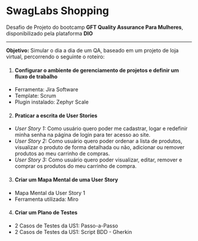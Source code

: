 # SwagLabs Shopping

Desafio de Projeto do bootcamp **GFT Quality Assurance Para Mulheres**, disponibilizado pela plataforma **DIO**

---

**Objetivo:** Simular o dia a dia de um QA, baseado em um projeto de loja virtual, percorrendo o seguinte o roteiro:

1. #### Configurar o ambiente de gerenciamento de projetos e definir um fluxo de trabalho
- Ferramenta: Jira Software
- Template: Scrum
- Plugin instalado: Zephyr Scale

2. #### Praticar a escrita de User Stories
- *User Story 1:* Como usuário quero poder me cadastrar, logar e redefinir minha senha na página de login para ter acesso ao site.
- *User Story 2:* Como usuário quero poder ordenar a lista de produtos, visualizar o produto de forma detalhada ou não, adicionar ou remover produtos ao meu carrinho de compras.
- *User Story 3:* Como usuário quero poder visualizar, editar, remover  e comprar os produtos do meu carrinho de compra.

3. #### Criar um Mapa Mental de uma User Story
- Mapa Mental da User Story 1
- Ferramenta utilizada: Miro 

4. #### Criar um Plano de Testes
- 2 Casos de Testes da US1: Passo-a-Passo
- 2 Casos de Testes da US1: Script BDD - Gherkin
